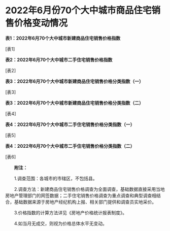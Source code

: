 # 2022年6月份70个大中城市商品住宅销售价格变动情况

**表****1****：****2022****年****6****月****70****个大中城市新建商品住宅销售价格指数**

\[表1\]

**表****2****：****2022****年****6****月****70****个大中城市二手住宅销售价格指数**

\[表2\]

**表****3****：****2022****年****6****月****70****个大中城市新建商品住宅销售价格分类指数（一）**

\[表3\]

**表****3****：****2022****年****6****月****70****个大中城市新建商品住宅销售价格分类指数（二）**

\[表4\]

**表****4****：****2022****年****6****月****70****个大中城市二手住宅销售价格分类指数（一）**

\[表5\]

**表****4****：****2022****年****6****月****70****个大中城市二手住宅销售价格分类指数（二）**

\[表6\]

　　**附注：**

　　1.调查范围：各城市的市辖区，不包括县。

　　2.调查方法：新建商品住宅销售价格调查为全面调查，基础数据直接采用当地房地产管理部门的网签数据；二手住宅销售价格调查为重点调查和典型调查相结合，基础数据来源于房地产经纪机构上报、相关部门提供和调查员实地采价。

　　3.价格指数的计算方法详见《房地产价格统计报表制度》。

　　4.如当月无成交，则视为价格总体水平无变动。
